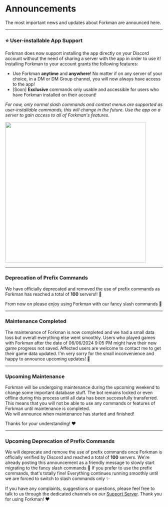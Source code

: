 # Announcements
The most important news and updates about Forkman are announced here.

___

### ⭐️ User-installable App Support
Forkman does now support installing the app directly on your Discord account without the need of sharing a server with the app in order to use it! Installing Forkman to your account grants the following features:

- Use Forkman **anytime** and **anywhere**! No matter if on any server of your choice, in a DM or DM Group channel, you will now always have access to the app!
- [Soon] **Exclusive** commands only usable and accessible for users who have Forkman installed on their account!

*For now, only normal slash commands and context menus are supported as user-installable commands, this will change in the future. Use the app on a server to gain access to all of Forkman's features.*

<img src="https://github.com/user-attachments/assets/e53c9371-aef5-499e-b786-7a8543003a56" width="450" height="450">

---

### Deprecation of Prefix Commands

We have officially deprecated and removed the use of prefix commands as Forkman has reached a total of **100** servers!! 🥳

From now on please enjoy using Forkman with our fancy slash commands 🤙

---

### Maintenance Completed
The maintenance of Forkman is now completed and we had a small data loss but overall everything else went smoothly. Users who played games with Forkman after the date of 06/06/2024 9:05 PM might have their new game progress not saved. Affected users are welcome to contact me to get their game data updated. I'm very sorry for the small inconvenience and happy to announce upcoming updates! 👀

---

### Upcoming Maintenance
Forkman will be undergoing maintenance during the upcoming weekend to change some important database stuff. The bot remains locked or even offline during this process until all data has been successfully transferred. This means that you will not be able to use any commands or features of Forkman until maintenance is completed.\
We will announce when maintenance has started and finished!

Thanks for your understanding! ❤️

---

### Upcoming Deprecation of Prefix Commands

We will deprecate and remove the use of prefix commands once Forkman is officially verified by Discord and reached a total of **100** servers. We're already posting this announcement as a friendly message to slowly start migrating to the fancy slash commands 🤙 If you prefer to use the prefix commands, that's totally fine! Everything continues running smoothly until we are forced to switch to slash commands only ✨

If you have any complaints, suggestions or questions, please feel free to talk to us through the dedicated channels on our [Support Server](https://discord.gg/DEEZY5cwpy). Thank you for using Forkman! ❤️
